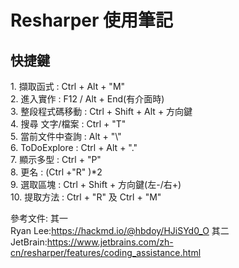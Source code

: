 # Resharper 使用筆記
<h2> 快捷鍵 </h2>
1. 擷取函式 		: Ctrl + Alt + "M" 							<br>
2. 進入實作 		: F12 / Alt + End(有介面時)					<br>
3. 整段程式碼移動	: Ctrl + Shift + Alt + 方向鍵				<br>
4. 搜尋 文字/檔案   : Ctrl + "T"								<br>		
5. 當前文件中查詢	: Alt  + "\"								<br>						
6. ToDoExplore      : Ctrl + Alt + "." 							<br>
7. 顯示多型         : Ctrl + "P"								<br>
8. 更名             : (Ctrl +"R" )*2                            <br>
9. 選取區塊         : Ctrl + Shift  + 方向鍵(左-/右+)				<br>
10. 提取方法        : Ctrl + "R" 及 Ctrl +  "M"        <br>

參考文件:
其一<br/>
Ryan Lee:https://hackmd.io/@hbdoy/HJiSYd0_O
其二<br/>
JetBrain:https://www.jetbrains.com/zh-cn/resharper/features/coding_assistance.html
